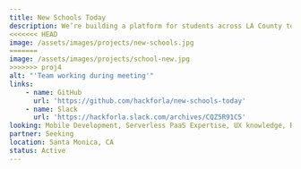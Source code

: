 ```yaml
---
title: New Schools Today
description: We’re building a platform for students across LA County to create more accessible school-related apps and web apps. Our desired impact is to make students feel more welcomed and included in their community through an online academic environment created by peers, for peers
<<<<<<< HEAD
image: /assets/images/projects/new-schools.jpg
=======
image: /assets/images/projects/school-new.jpg
>>>>>>> proj4
alt: "'Team working during meeting'"
links: 
    - name: GitHub
      url: 'https://github.com/hackforla/new-schools-today'
    - name: Slack
      url: 'https://hackforla.slack.com/archives/CQZ5R91C5'
looking: Mobile Development, Serverless PaaS Expertise, UX knowledge, React Web Development, Marketing/Research, any high school student or technical mentor interested
partner: Seeking
location: Santa Monica, CA
status: Active
---
```

